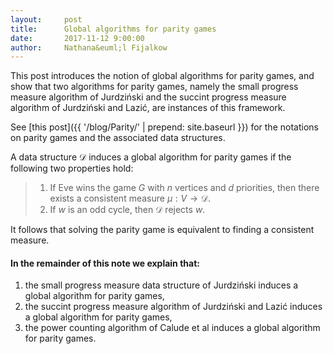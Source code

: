 ```yaml
---
layout:     post
title:      Global algorithms for parity games
date:       2017-11-12 9:00:00
author:     Nathana&euml;l Fijalkow
---
```


<p class="intro"><span class="dropcap">T</span>his post introduces the notion of global algorithms for parity games,
and show that two algorithms for parity games, 
namely the small progress measure algorithm of Jurdzi&#324;ski and the succint progress measure algorithm of Jurdzi&#324;ski and Lazi&#263;, 
are instances of this framework.</p>

See [this post]({{ '/blog/Parity/' | prepend: site.baseurl }}) for the notations on parity games and the associated data structures.

A data structure $\mathcal{D}$ induces a global algorithm for parity games if the following two properties hold:

> 1. If Eve wins the game $G$ with $n$ vertices and $d$ priorities, then there exists a consistent measure $\mu : V \to \mathcal{D}$.
> 2. If $w$ is an odd cycle, then $\mathcal{D}$ rejects $w$.

It follows that solving the parity game is equivalent to finding a consistent measure.

#### In the remainder of this note we explain that:
1. the small progress measure data structure of Jurdzi&#324;ski induces a global algorithm for parity games,
2. the succint progress measure algorithm of Jurdzi&#324;ski and Lazi&#263; induces a global algorithm for parity games,
3. the power counting algorithm of Calude et al induces a global algorithm for parity games.

<!--
The first point is well known, it's due to Julien Bernet, David Janin, and Igor Walukiewicz, in the paper 
[Permissive strategies: from parity games to safety games](www.labri.fr/perso/igw/Papers/igw-perm.ps).
They in particular hint at the separation problem in the conclusion.

The second point has been worked out by Miko&#322;aj Boja&#324;czyk and Wojtek Czerwi&#324;ski in their lecture notes
[An automata toolbox](https://www.mimuw.edu.pl/~bojan/20172018-2/advanced-topics-in-automata-20172018-jezyki-automaty-i-obliczenia-2).

We proceed to the third point.
-->
